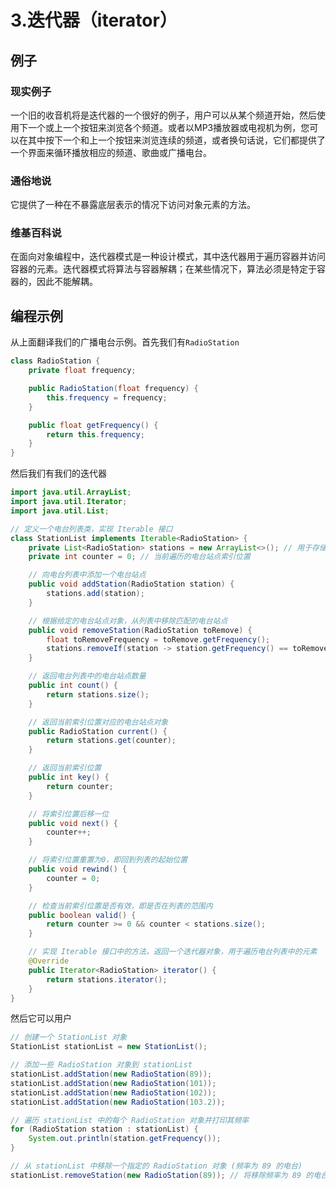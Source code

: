 # 3.迭代器（iterator）

## 例子

### 现实例子

一个旧的收音机将是迭代器的一个很好的例子，用户可以从某个频道开始，然后使用下一个或上一个按钮来浏览各个频道。或者以MP3播放器或电视机为例，您可以在其中按下一个和上一个按钮来浏览连续的频道，或者换句话说，它们都提供了一个界面来循环播放相应的频道、歌曲或广播电台。

### 通俗地说

它提供了一种在不暴露底层表示的情况下访问对象元素的方法。

### 维基百科说

在面向对象编程中，迭代器模式是一种设计模式，其中迭代器用于遍历容器并访问容器的元素。迭代器模式将算法与容器解耦；在某些情况下，算法必须是特定于容器的，因此不能解耦。

## 编程示例

从上面翻译我们的广播电台示例。首先我们有`RadioStation`

```java
class RadioStation {
    private float frequency;

    public RadioStation(float frequency) {
        this.frequency = frequency;
    }

    public float getFrequency() {
        return this.frequency;
    }
}
```

然后我们有我们的迭代器

```java
import java.util.ArrayList;
import java.util.Iterator;
import java.util.List;

// 定义一个电台列表类，实现 Iterable 接口
class StationList implements Iterable<RadioStation> {
    private List<RadioStation> stations = new ArrayList<>(); // 用于存储电台站点的列表
    private int counter = 0; // 当前遍历的电台站点索引位置

    // 向电台列表中添加一个电台站点
    public void addStation(RadioStation station) {
        stations.add(station);
    }

    // 根据给定的电台站点对象，从列表中移除匹配的电台站点
    public void removeStation(RadioStation toRemove) {
        float toRemoveFrequency = toRemove.getFrequency();
        stations.removeIf(station -> station.getFrequency() == toRemoveFrequency);
    }

    // 返回电台列表中的电台站点数量
    public int count() {
        return stations.size();
    }

    // 返回当前索引位置对应的电台站点对象
    public RadioStation current() {
        return stations.get(counter);
    }

    // 返回当前索引位置
    public int key() {
        return counter;
    }

    // 将索引位置后移一位
    public void next() {
        counter++;
    }

    // 将索引位置重置为0，即回到列表的起始位置
    public void rewind() {
        counter = 0;
    }

    // 检查当前索引位置是否有效，即是否在列表的范围内
    public boolean valid() {
        return counter >= 0 && counter < stations.size();
    }

    // 实现 Iterable 接口中的方法，返回一个迭代器对象，用于遍历电台列表中的元素
    @Override
    public Iterator<RadioStation> iterator() {
        return stations.iterator();
    }
}
```

然后它可以用户

```java
// 创建一个 StationList 对象
StationList stationList = new StationList();

// 添加一些 RadioStation 对象到 stationList
stationList.addStation(new RadioStation(89));
stationList.addStation(new RadioStation(101));
stationList.addStation(new RadioStation(102));
stationList.addStation(new RadioStation(103.2));

// 遍历 stationList 中的每个 RadioStation 对象并打印其频率
for (RadioStation station : stationList) {
    System.out.println(station.getFrequency());
}

// 从 stationList 中移除一个指定的 RadioStation 对象 (频率为 89 的电台)
stationList.removeStation(new RadioStation(89)); // 将移除频率为 89 的电台
```

